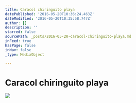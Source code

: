 ```yaml
---
title: Caracol chiringuito playa
datePublished: '2016-05-20T10:36:24.463Z'
dateModified: '2016-05-20T10:35:58.747Z'
author: []
description: ''
starred: false
sourcePath: _posts/2016-05-20-caracol-chiringuito-playa.md
inFeed: true
hasPage: false
inNav: false
_type: MediaObject

---
```

# Caracol chiringuito playa
![](https://the-grid-user-content.s3-us-west-2.amazonaws.com/465e52df-2cdc-43ee-b4e4-bfa86b1e8d25.jpg)